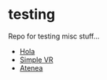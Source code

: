 # testing
Repo for testing misc stuff...

* [Hola](hola.html)
* [Simple VR](simplevr.html)
* [Atenea](atenea.html)
